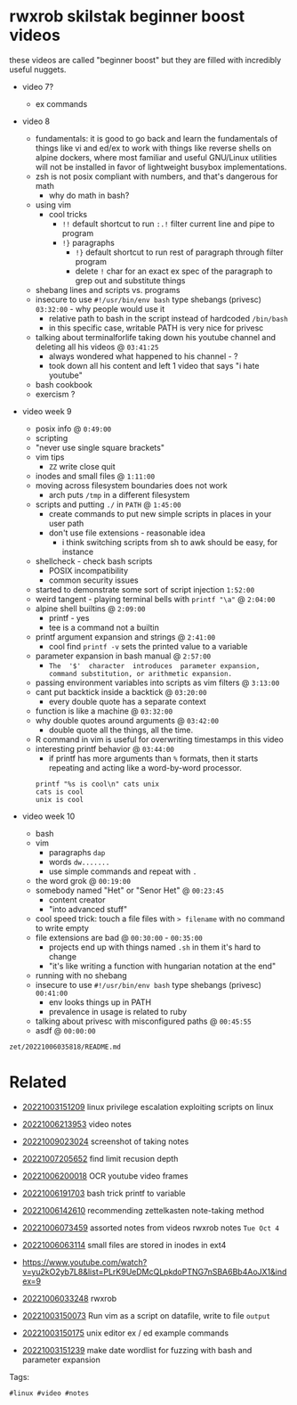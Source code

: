 # rwxrob skilstak beginner boost videos

these videos are called "beginner boost" but they are filled with incredibly useful nuggets.


- video 7?
  - ex commands

- video 8
  - fundamentals: it is good to go back and learn the fundamentals of things like vi and ed/ex to work with things like reverse shells on alpine dockers, where most familiar and useful GNU/Linux utilities will not be installed in favor of lightweight busybox implementations.
  - zsh is not posix compliant with numbers, and that's dangerous for math
    - why do math in bash?
  - using vim
    - cool tricks
      - `!!` default shortcut to run `:.!` filter current line and pipe to program 
      - `!}` paragraphs
        - `!}` default shortcut to run rest of paragraph through filter program
        - delete `!` char for an exact ex spec of the paragraph to grep out and substitute things
  - shebang lines and scripts vs. programs
  - insecure to use `#!/usr/bin/env bash` type shebangs (privesc) `03:32:00` - why people would use it
    - relative path to bash in the script instead of hardcoded `/bin/bash`
    - in this specific case, writable PATH is very nice for privesc
  - talking about terminalforlife taking down his youtube channel and deleting all his videos @ `03:41:25`
    - always wondered what happened to his channel - ?
    - took down all his content and left 1 video that says "i hate youtube"
  - bash cookbook
  - exercism ?

- video week 9
  - posix info @ `0:49:00`
  - scripting
  - "never use single square brackets"
  - vim tips
    - `ZZ` write close quit
  - inodes and small files @ `1:11:00`
  - moving across filesystem boundaries does not work
    - arch puts `/tmp` in a different filesystem
  - scripts and putting `./` in `PATH` @ `1:45:00`
    - create commands to put new simple scripts in places in your user path
    - don't use file extensions - reasonable idea
      - i think switching scripts from sh to awk should be easy, for instance
  - shellcheck - check bash scripts
    - POSIX incompatibility
    - common security issues
  - started to demonstrate some sort of script injection `1:52:00`
  - weird tangent - playing terminal bells with `printf "\a"` @ `2:04:00`
  - alpine shell builtins @ `2:09:00`
    - printf - yes
    - tee is a command not a builtin
  - printf argument expansion and strings @ `2:41:00`
    - cool find `printf -v` sets the printed value to a variable
  - parameter expansion in bash manual @ `2:57:00`
    - ` The  '$'  character  introduces  parameter expansion, command substitution, or arithmetic expansion.  `
  - passing environment variables into scripts as vim filters @ `3:13:00`
  - cant put backtick inside a backtick @ `03:20:00`
    - every double quote has a separate context
  - function is like a machine @ `03:32:00`
  - why double quotes around arguments @ `03:42:00`
    - double quote all the things, all the time.
  - R command in vim is useful for overwriting timestamps in this video
  - interesting printf behavior @ `03:44:00`
    - if printf has more arguments than `%` formats, then it starts repeating and acting like a word-by-word processor.
    ```
    printf "%s is cool\n" cats unix
    cats is cool
    unix is cool
    ```

- video week 10
  - bash
  - vim
    - paragraphs `dap`
    - words `dw.......`
    - use simple commands and repeat with `.`
  - the word grok @ `00:19:00`
  - somebody named "Het" or "Senor Het" @ `00:23:45`
    - content creator
    - "into advanced stuff"
  - cool speed trick: touch a file files with `> filename` with no command to write empty
  - file extensions are bad @ `00:30:00` - `00:35:00`
    - projects end up with things named `.sh` in them it's hard to change
    - "it's like writing a function with hungarian notation at the end"
  - running with no shebang
  - insecure to use `#!/usr/bin/env bash` type shebangs (privesc) `00:41:00`
    - env looks things up in PATH
    - prevalence in usage is related to ruby
  - talking about privesc with misconfigured paths @ `00:45:55`
  - asdf @ `00:00:00`

` zet/20221006035818/README.md `

# Related

- [20221003151209](/zet/20221003151209/README.md) linux privilege escalation exploiting scripts on linux

- [20221006213953](/zet/20221006213953/README.md) video notes
- [20221009023024](/zet/20221009023024/README.md) screenshot of taking notes
- [20221007205652](/zet/20221007205652/README.md) find limit recusion depth
- [20221006200018](/zet/20221006200018/README.md) OCR youtube video frames
- [20221006191703](/zet/20221006191703/README.md) bash trick printf to variable
- [20221006142610](/zet/20221006142610/README.md) recommending zettelkasten note-taking method
- [20221006073459](/zet/20221006073459/README.md) assorted notes from videos rwxrob notes `Tue Oct 4`
- [20221006063114](/zet/20221006063114/README.md) small files are stored in inodes in ext4
- <https://www.youtube.com/watch?v=yu2kO2yb7L8&list=PLrK9UeDMcQLpkdoPTNG7nSBA6Bb4AoJX1&index=9>
- [20221006033248](/zet/20221006033248/README.md) rwxrob
- [20221003150073](/zet/20221003150073/README.md) Run vim as a script on datafile, write to file `output`
- [20221003150175](/zet/20221003150175/README.md) unix editor ex / ed example commands
- [20221003151239](/zet/20221003151239/README.md) make date wordlist for fuzzing with bash and parameter expansion

Tags:

    #linux #video #notes 
